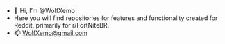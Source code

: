 - 👋 Hi, I’m @WolfXemo
- Here you will find repositories for features and functionality created for Reddit, primarily for r/FortNiteBR.
- 📫 WolfXemo@gmail.com
